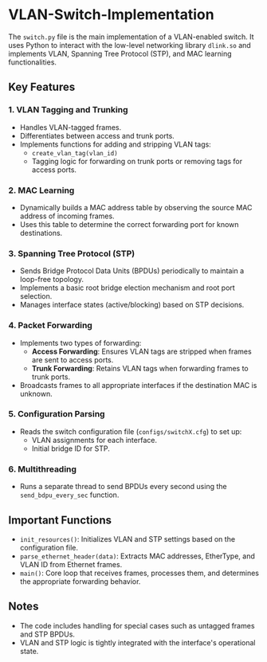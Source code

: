 # VLAN-Switch-Implementation

The `switch.py` file is the main implementation of a VLAN-enabled switch. It uses Python to interact with the low-level networking library `dlink.so` and implements VLAN, Spanning Tree Protocol (STP), and MAC learning functionalities.

## Key Features

### 1. VLAN Tagging and Trunking
- Handles VLAN-tagged frames.
- Differentiates between access and trunk ports.
- Implements functions for adding and stripping VLAN tags:
  - `create_vlan_tag(vlan_id)`
  - Tagging logic for forwarding on trunk ports or removing tags for access ports.

### 2. MAC Learning
- Dynamically builds a MAC address table by observing the source MAC address of incoming frames.
- Uses this table to determine the correct forwarding port for known destinations.

### 3. Spanning Tree Protocol (STP)
- Sends Bridge Protocol Data Units (BPDUs) periodically to maintain a loop-free topology.
- Implements a basic root bridge election mechanism and root port selection.
- Manages interface states (active/blocking) based on STP decisions.

### 4. Packet Forwarding
- Implements two types of forwarding:
  - **Access Forwarding**: Ensures VLAN tags are stripped when frames are sent to access ports.
  - **Trunk Forwarding**: Retains VLAN tags when forwarding frames to trunk ports.
- Broadcasts frames to all appropriate interfaces if the destination MAC is unknown.

### 5. Configuration Parsing
- Reads the switch configuration file (`configs/switchX.cfg`) to set up:
  - VLAN assignments for each interface.
  - Initial bridge ID for STP.

### 6. Multithreading
- Runs a separate thread to send BPDUs every second using the `send_bdpu_every_sec` function.

## Important Functions
- `init_resources()`: Initializes VLAN and STP settings based on the configuration file.
- `parse_ethernet_header(data)`: Extracts MAC addresses, EtherType, and VLAN ID from Ethernet frames.
- `main()`: Core loop that receives frames, processes them, and determines the appropriate forwarding behavior.

## Notes
- The code includes handling for special cases such as untagged frames and STP BPDUs.
- VLAN and STP logic is tightly integrated with the interface's operational state.

